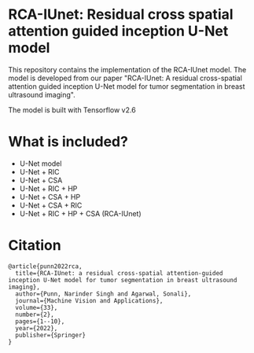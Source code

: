 # RCA-IUnet: Residual cross spatial attention guided inception U-Net model
This repository contains the implementation of the RCA-IUnet model. The model is developed from our paper "RCA-IUnet: A residual cross-spatial attention guided inception U-Net model for tumor segmentation in breast ultrasound imaging".

The model is built with Tensorflow v2.6

# What is included?
- U-Net model
- U-Net + RIC
- U-Net + CSA
- U-Net + RIC + HP
- U-Net + CSA + HP
- U-Net + CSA + RIC
- U-Net + RIC + HP + CSA  (RCA-IUnet)

# Citation
```
@article{punn2022rca,
  title={RCA-IUnet: a residual cross-spatial attention-guided inception U-Net model for tumor segmentation in breast ultrasound imaging},
  author={Punn, Narinder Singh and Agarwal, Sonali},
  journal={Machine Vision and Applications},
  volume={33},
  number={2},
  pages={1--10},
  year={2022},
  publisher={Springer}
}
```
